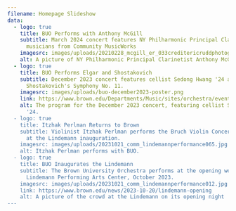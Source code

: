 ```yaml
---
filename: Homepage Slideshow
data:
  - logo: true
    title: BUO Performs with Anthony McGill
    subtitle: March 2024 concert features NY Philharmonic Principal Clarinetist and
      musicians from Community MusicWorks
    imagesrc: images/uploads/20210228_mcgill_er_033creditericruddphotography.jpg
    alt: A picture of NY Philharmonic Principal Clarinetist Anthony McGill
  - logo: true
    title: BUO Performs Elgar and Shostakovich
    subtitle: December 2023 concert features cellist Sedong Hwang '24 and
      Shostakovich's Symphony No. 11.
    imagesrc: images/uploads/buo-december2023-poster.png
    link: https://www.brown.edu/Departments/Music/sites/orchestra/events
    alt: The program for the December 2023 concert, featuring cellist Sedong Hwang
      '24.
  - logo: true
    title: Itzhak Perlman Returns to Brown
    subtitle: Violinist Itzhak Perlman performs the Bruch Violin Concerto with BUO
      at the Lindemann inauguration.
    imagesrc: images/uploads/20231021_comm_lindemannperformance065.jpg
    alt: Itzhak Perlman performs with BUO.
  - logo: true
    title: BUO Inaugurates the Lindemann
    subtitle: The Brown University Orchestra performs at the opening weekend of The
      Lindemann Performing Arts Center, October 2023.
    imagesrc: images/uploads/20231021_comm_lindemannperformance012.jpg
    link: https://www.brown.edu/news/2023-10-20/lindemann-opening
    alt: A picture of the crowd at the Lindemann on its opening night
---
```

